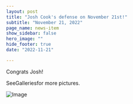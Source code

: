 ```yaml
---
layout: post
title: "Josh Cook's defense on November 21st!"
subtitle: "November 21, 2022"
page_name: news-item
show_sidebar: false
hero_image: ""
hide_footer: true
date: "2022-11-21"

---
```


Congrats Josh!

SeeGalleriesfor more pictures.

![Image](https://compbio.hms.harvard.edu/sites/projects.iq.harvard.edu/files/styles/os_files_large/public/parklab/files/img_2507_large_01.jpeg?m=1673620879&itok=4ak_qUzq)

